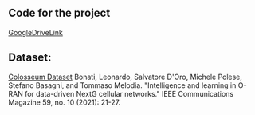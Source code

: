 ## Code for the project

[GoogleDriveLink](https://drive.google.com/drive/folders/10a7VGKLT9GFRGGmeS0ODqfZ6pgj6Mfqs?usp=drive_link)

## Dataset:

[Colosseum Dataset](https://github.com/wineslab/colosseum-oran-commag-dataset)
Bonati, Leonardo, Salvatore D'Oro, Michele Polese, Stefano Basagni, and Tommaso Melodia. "Intelligence and learning in O-RAN for data-driven NextG cellular networks." IEEE Communications Magazine 59, no. 10 (2021): 21-27.
